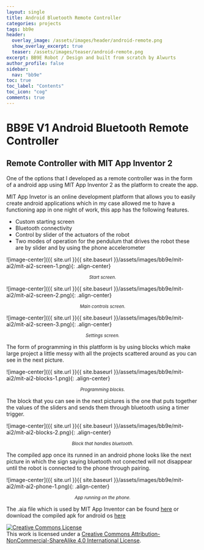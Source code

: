 ```yaml
---
layout: single
title: Android Bluetooth Remote Controller
categories: projects
tags: bb9e
header:
  overlay_image: /assets/images/header/android-remote.png
  show_overlay_excerpt: true
  teaser: /assets/images/teaser/android-remote.png
excerpt: BB9E Robot / Design and built from scratch by Alwurts
author_profile: false
sidebar:
  nav: "bb9e"
toc: true
toc_label: "Contents"
toc_icon: "cog"
comments: true
---
```

BB9E V1 Android Bluetooth Remote Controller
===========

Remote Controller with MIT App Inventor 2
--------------

One of the options that I developed as a remote controller was in the form of a android app using MIT App Inventor 2 as the platform to create the app.

MIT App Invetor is an online development platform that allows you to easily create android applications which in my case allowed me to have a functioning app in one night of work, this app has the following features.

- Custom starting screen
- Bluetooth connectivity
- Control by slider of the actuators of the robot
- Two modes of operation for the pendulum that drives the robot these are by slider and by using the phone accelerometer

![image-center]({{ site.url }}{{ site.baseurl }}/assets/images/bb9e/mit-ai2/mit-ai2-screen-1.png){: .align-center} <center><small><i>Start screen.</i></small></center>

![image-center]({{ site.url }}{{ site.baseurl }}/assets/images/bb9e/mit-ai2/mit-ai2-screen-2.png){: .align-center} <center><small><i>Main controls screen.</i></small></center>

![image-center]({{ site.url }}{{ site.baseurl }}/assets/images/bb9e/mit-ai2/mit-ai2-screen-3.png){: .align-center} <center><small><i>Settings screen.</i></small></center>

The form of programming in this plattform is by using blocks which make large project a little messy with all the projects scattered around as you can see in the next picture.

![image-center]({{ site.url }}{{ site.baseurl }}/assets/images/bb9e/mit-ai2/mit-ai2-blocks-1.png){: .align-center} <center><small><i>Programming blocks.</i></small></center>

The block that you can see in the next pictures is the one that puts together the values of the sliders and sends them through bluetooth using a timer trigger.

![image-center]({{ site.url }}{{ site.baseurl }}/assets/images/bb9e/mit-ai2/mit-ai2-blocks-2.png){: .align-center} <center><small><i>Block that handles bluetooth.</i></small></center>

The compiled app once its runned in an android phone looks like the next picture in which the sign saying bluetooth not conected will not disappear until the robot is connected to the phone through pairing.

![image-center]({{ site.url }}{{ site.baseurl }}/assets/images/bb9e/mit-ai2/mit-ai2-phone-1.png){: .align-center} <center><small><i>App running on the phone.</i></small></center>

The .aia file which is used by MIT App Inventor can be found [here](https://goo.gl/BSvook) or download the compiled apk for android os [here](https://goo.gl/cojNgC)

<a rel="license" href="http://creativecommons.org/licenses/by-nc-sa/4.0/"><img alt="Creative Commons License" style="border-width:0" src="https://i.creativecommons.org/l/by-nc-sa/4.0/88x31.png" /></a><br />This work is licensed under a <a rel="license" href="http://creativecommons.org/licenses/by-nc-sa/4.0/">Creative Commons Attribution-NonCommercial-ShareAlike 4.0 International License</a>.